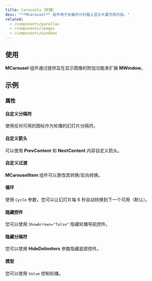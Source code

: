 ```yaml
---
title: Carousels（轮播）
desc: "**MCarousel** 组件用于在循环计时器上显示大量可视内容。"
related:
  - /components/parallax
  - /components/images
  - /components/windows
---
```


## 使用

**MCarousel** 组件通过提供旨在显示图像的附加功能来扩展 **MWindow**。

<carousels-usage></carousels-usage>

## 示例

### 属性

#### 自定义分隔符

使用任何可用的图标作为轮播的幻灯片分隔符。

<masa-example file="Examples.components.carousels.CustomDelimiters"></masa-example>

#### 自定义箭头

可以使用 **PrevContent** 和 **NextContent** 内容自定义箭头。

<masa-example file="Examples.components.carousels.CustomizedArrows"></masa-example>

#### 自定义过渡

**MCarouselItem** 组件可以更改其转换/反向转换。

<masa-example file="Examples.components.carousels.CustomTransition"></masa-example>

#### 循环

使用 `Cycle` 参数，您可以让幻灯片每 6 秒自动转换到下一个可用（默认）。

<masa-example file="Examples.components.carousels.Cycle"></masa-example>

#### 隐藏控件

您可以使用 `ShowArrows="false"` 隐藏轮播导航控件。

<masa-example file="Examples.components.carousels.HideControls"></masa-example>

#### 隐藏分隔符

您可以使用 **HideDelimiters** 参数隐藏底部控件。

<masa-example file="Examples.components.carousels.HideDelimiters"></masa-example>

#### 模型

您可以使用 `Value` 控制轮播。

<masa-example file="Examples.components.carousels.Model"></masa-example>
